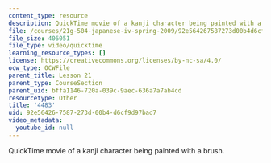 ```yaml
---
content_type: resource
description: QuickTime movie of a kanji character being painted with a brush.
file: /courses/21g-504-japanese-iv-spring-2009/92e564267587273d00b4d6cf9d97bad7_4483.mov
file_size: 406051
file_type: video/quicktime
learning_resource_types: []
license: https://creativecommons.org/licenses/by-nc-sa/4.0/
ocw_type: OCWFile
parent_title: Lesson 21
parent_type: CourseSection
parent_uid: bffa1146-720a-039c-9aec-636a7a7ab4cd
resourcetype: Other
title: '4483'
uid: 92e56426-7587-273d-00b4-d6cf9d97bad7
video_metadata:
  youtube_id: null
---
```

QuickTime movie of a kanji character being painted with a brush.